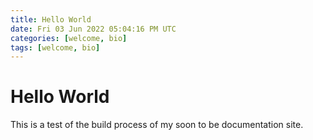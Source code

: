 ```yaml
---
title: Hello World
date: Fri 03 Jun 2022 05:04:16 PM UTC
categories: [welcome, bio]
tags: [welcome, bio]
---
```


# Hello World

This is a test of the build process of my soon to be documentation site.
